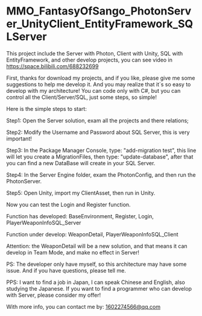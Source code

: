 # MMO_FantasyOfSango_PhotonServer_UnityClient_EntityFramework_SQLServer
This project include the Server with Photon, Client with Unity, SQL with EntityFramework, and other develop projects, you can see video in https://space.bilibili.com/688232699

First, thanks for download my projects, and if you like, please give me some suggestions to help me develop it. 
And you may realize that it`s so easy to develop with my architecture! You can code only with C#, but you can control all the Client/Server/SQL, just some steps, so simple!

Here is the simple steps to start:

Step1: Open the Server solution, exam all the projects and there relations;

Step2: Modify the Username and Password about SQL Server, this is very important!

Step3: In the Package Manager Console, type: "add-migration test", this line will let you create a MigrationFiles, then type: "update-database", after that you can find a new DataBase will create in your SQL Server.

Step4: In the Server Engine folder, exam the PhotonConfig, and then run the PhotonServer.

Step5: Open Unity, import my ClientAsset, then run in Unity.

Now you can test the Login and Register function.

Function has developed:
BaseEnvironment, Register, Login, PlayerWeaponInfoSQL_Server

Function under develop:
WeaponDetail, PlayerWeaponInfoSQL_Client

Attention: the WeaponDetail will be a new solution, and that means it can develop in Team Mode, and make no effect in Server!

PS: The developer only have myself, so this architecture may have some issue. And if you have questions, please tell me.

PPS: I want to find a job in Japan, I can speak Chinese and English, also studying the Japanese. If you want to find a programmer who can develop with Server, please consider my offer!

With more info, you can contact me by: 1602274566@qq.com
